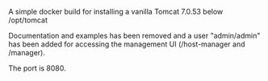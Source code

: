 A simple docker build for installing a
vanilla Tomcat 7.0.53 below /opt/tomcat

Documentation and examples has been removed and 
a user "admin/admin" has been added for accessing
the management UI (/host-manager and /manager).

The port is 8080.


